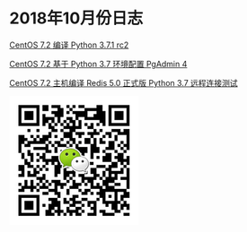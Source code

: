 # 2018年10月份日志
[CentOS 7.2 编译 Python 3.7.1 rc2](20181018_01.md)  
  
[CentOS 7.2 基于 Python 3.7 环境配置 PgAdmin 4](20181018_02.md)  
  
[CentOS 7.2 主机编译 Redis 5.0 正式版 Python 3.7 远程连接测试](20181018_03.md)  
  
  
  
  
![image](images/二维码.jpg)